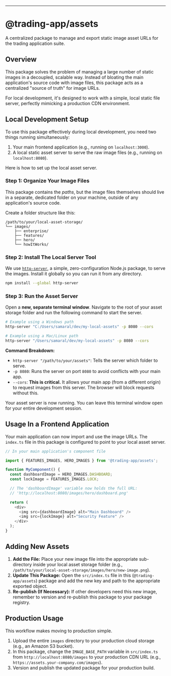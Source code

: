 
-----

# @trading-app/assets

A centralized package to manage and export static image asset URLs for the trading application suite.

## Overview

This package solves the problem of managing a large number of static images in a decoupled, scalable way. Instead of bloating the main application's source code with image files, this package acts as a centralized "source of truth" for image URLs.

For local development, it's designed to work with a simple, local static file server, perfectly mimicking a production CDN environment.

## Local Development Setup

To use this package effectively during local development, you need two things running simultaneously:

1.  Your main frontend application (e.g., running on `localhost:3000`).
2.  A local static asset server to serve the raw image files (e.g., running on `localhost:8080`).

Here is how to set up the local asset server.

### Step 1: Organize Your Image Files

This package contains the *paths*, but the image files themselves should live in a separate, dedicated folder on your machine, outside of any application's source code.

Create a folder structure like this:

```
/path/to/your/local-asset-storage/
└── images/
    ├── enterprise/
    ├── features/
    ├── hero/
    └── howItWorks/
```

### Step 2: Install The Local Server Tool

We use [`http-server`](https://www.google.com/search?q=%5Bhttps://www.npmjs.com/package/http-server%5D\(https://www.npmjs.com/package/http-server\)), a simple, zero-configuration Node.js package, to serve the images. Install it globally so you can run it from any directory.

```bash
npm install --global http-server
```

### Step 3: Run the Asset Server

Open a **new, separate terminal window**. Navigate to the root of your asset storage folder and run the following command to start the server.

```bash
# Example using a Windows path
http-server "C:/Users/samaral/dev/my-local-assets" -p 8080 --cors

# Example using a Mac/Linux path
http-server "/Users/samaral/dev/my-local-assets" -p 8080 --cors
```

**Command Breakdown:**

  * `http-server "/path/to/your/assets"`: Tells the server which folder to serve.
  * `-p 8080`: Runs the server on port `8080` to avoid conflicts with your main app.
  * `--cors`: **This is critical.** It allows your main app (from a different origin) to request images from this server. The browser will block requests without this.

Your asset server is now running. You can leave this terminal window open for your entire development session.

## Usage In a Frontend Application

Your main application can now import and use the image URLs. The `index.ts` file in this package is configured to point to your local asset server.

```javascript
// In your main application's component file

import { FEATURES_IMAGES, HERO_IMAGES } from '@trading-app/assets';

function MyComponent() {
  const dashboardImage = HERO_IMAGES.DASHBOARD;
  const lockImage = FEATURES_IMAGES.LOCK;

  // The 'dashboardImage' variable now holds the full URL:
  // 'http://localhost:8080/images/hero/dashboard.png'

  return (
    <div>
      <img src={dashboardImage} alt="Main Dashboard" />
      <img src={lockImage} alt="Security Feature" />
    </div>
  );
}
```

## Adding New Assets

1.  **Add the File:** Place your new image file into the appropriate sub-directory inside your local asset storage folder (e.g., `/path/to/your/local-asset-storage/images/hero/new-image.png`).
2.  **Update This Package:** Open the `src/index.ts` file in this (`@trading-app/assets`) package and add the new key and path to the appropriate exported object.
3.  **Re-publish (If Necessary):** If other developers need this new image, remember to version and re-publish this package to your package registry.

## Production Usage

This workflow makes moving to production simple.

1.  Upload the entire `images` directory to your production cloud storage (e.g., an Amazon S3 bucket).
2.  In this package, change the `IMAGE_BASE_PATH` variable in `src/index.ts` from `http://localhost:8080/images` to your production CDN URL (e.g., `https://assets.your-company.com/images`).
3.  Version and publish the updated package for your production build.